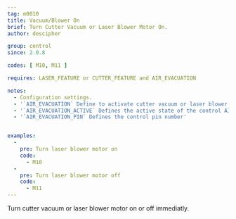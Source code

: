 ```yaml
---
tag: m0010
title: Vacuum/Blower On
brief: Turn Cutter Vacuum or Laser Blower Motor On.
author: descipher

group: control
since: 2.0.8

codes: [ M10, M11 ]

requires: LASER_FEATURE or CUTTER_FEATURE and AIR_EVACUATION

notes:
  - Configuration settings.
  - '`AIR_EVACUATION` Define to activate cutter vacuum or laser blower motor gcodes and LCD control menu.'
  - '`AIR_EVACUATION_ACTIVE` Defines the active state of the control AIR_EVACUATION_PIN, values are HIGH or LOW'
  - '`AIR_EVACUATION_PIN` Defines the control pin number'


examples:
  -
    pre: Turn laser blower motor on
    code:
      - M10
  -
    pre: Turn laser blower motor off
    code:
      - M11
---
```


Turn cutter vacuum or laser blower motor on or off immediatly.
